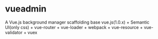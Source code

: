 # vueadmin
A Vue.js background manager scaffolding base vue.js(1.0.x) + Semantic UI(only css) + vue-router + vue-loader + webpack + vue-resource + vue-validator + vuex
